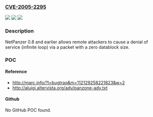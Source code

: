 ### [CVE-2005-2295](https://cve.mitre.org/cgi-bin/cvename.cgi?name=CVE-2005-2295)
![](https://img.shields.io/static/v1?label=Product&message=n%2Fa&color=blue)
![](https://img.shields.io/static/v1?label=Version&message=n%2Fa&color=blue)
![](https://img.shields.io/static/v1?label=Vulnerability&message=n%2Fa&color=brighgreen)

### Description

NetPanzer 0.8 and earlier allows remote attackers to cause a denial of service (infinite loop) via a packet with a zero datablock size.

### POC

#### Reference
- http://marc.info/?l=bugtraq&m=112129258221823&w=2
- http://aluigi.altervista.org/adv/panzone-adv.txt

#### Github
No GitHub POC found.

